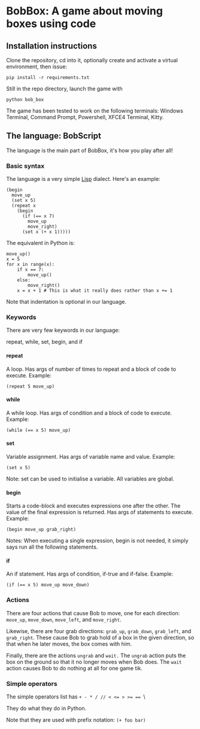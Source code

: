 
# BobBox: A game about moving boxes using code

## Installation instructions

Clone the repository, cd into it, optionally create and activate a virtual environment, then issue:

```
pip install -r requirements.txt
```

Still in the repo directory, launch the game with

```
python bob_box 
```

The game has been tested to work on the following terminals: Windows Terminal, Command Prompt, Powershell, XFCE4 Terminal, Kitty.

## The language: BobScript

The language is the main part of BobBox, it's how you play after all!

### Basic syntax

The language is a very simple [Lisp](https://en.wikipedia.org/wiki/Lisp_(programming_language)) dialect. Here's an example:

```
(begin
  move_up
  (set x 5)
  (repeat x
    (begin
      (if (== x 7)
        move_up
        move_right)
      (set x (+ x 1)))))
```

The equivalent in Python is:

```
move_up()
x = 5
for x in range(x):
    if x == 7:
        move_up()
    else:
        move_right()
    x = x + 1 # This is what it really does rather than x += 1
```

Note that indentation is optional in our language.

### Keywords

There are very few keywords in our language:

repeat, while, set, begin, and if

#### repeat

A loop. Has args of number of times to repeat and a block of code to execute. Example:

```
(repeat 5 move_up)
```

#### while

A while loop. Has args of condition and a block of code to execute. Example:

```
(while (== x 5) move_up)
```

#### set

Variable assignment. Has args of variable name and value. Example:

```
(set x 5)
```

Note: set can be used to initialise a variable. All variables are global.

#### begin

Starts a code-block and executes expressions one after the other. The value of the final expression is returned. Has args of statements to execute. Example:

```
(begin move_up grab_right)
```

Notes: When executing a single expression, begin is not needed, it simply says run all the following statements.

#### if

An if statement. Has args of condition, if-true and if-false. Example:

```
(if (== x 5) move_up move_down)
```

### Actions

There are four actions that cause Bob to move, one for each direction: `move_up`, `move_down`, `move_left`, and `move_right`.

Likewise, there are four grab directions: `grab_up`, `grab_down`, `grab_left`, and `grab_right`. These cause Bob to grab hold of a box in the given direction, so that when he later moves, the box comes with him.

Finally, there are the actions `ungrab` and `wait.` The `ungrab` action puts the box on the ground so that it no longer moves when Bob does. The `wait` action causes Bob to do nothing at all for one game tik.

### Simple operators

The simple operators list has `+ - * / // < <= > >= == `\

They do what they do in Python.

Note that they are used with prefix notation: `(+ foo bar)`





